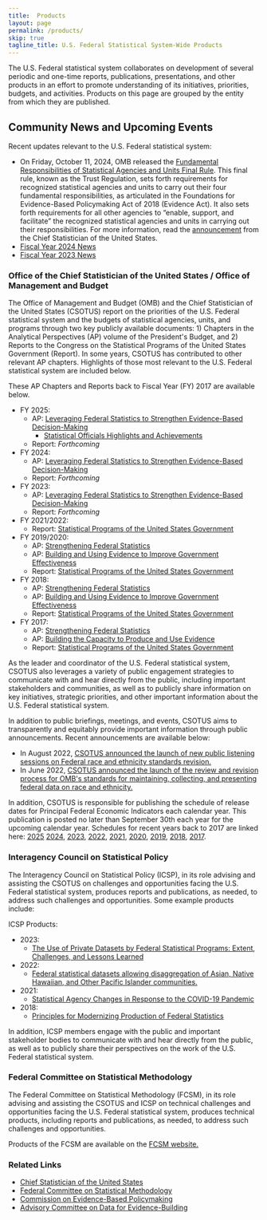 ```yaml
---
title:  Products
layout: page
permalink: /products/
skip: true
tagline_title: U.S. Federal Statistical System-Wide Products
---
```


<p>The U.S. Federal statistical system collaborates on development of several periodic and one-time reports, 
publications, presentations, and other products in an effort to promote understanding of its 
initiatives, priorities, budgets, and activities. Products on this page are grouped by the entity from which they are published.</p>

<h2 class="font-serif-lg" id="community-news">Community News and Upcoming Events</h2>

<p>Recent updates relevant to the U.S. Federal statistical system:</p>
<ul class="usa-list">
  <li>
    On Friday, October 11, 2024, OMB released the <a href="https://www.federalregister.gov/public-inspection/2024-23536/fundamental-responsibilities-of-recognized-statistical-agencies-and-units" target="_blank" rel="noopener" class="usa-link--external">Fundamental Responsibilities of Statistical Agencies and Units Final Rule</a>. This final rule, known as the Trust Regulation, sets forth requirements for recognized statistical agencies and units to carry out their four fundamental responsibilities, as articulated in the Foundations for Evidence-Based Policymaking Act of 2018 (Evidence Act). It also sets forth requirements for all other agencies to “enable, support, and facilitate” the recognized statistical agencies and units in carrying out their responsibilities. For more information, read the <a href="https://www.whitehouse.gov/omb/briefing-room/2024/10/10/omb-publishes-the-trust-regulation-to-strengthen-the-u-s-federal-statistical-systems-ability-to-produce-accurate-objective-and-trustworthy-information/" target="_blank" rel="noopener" class="usa-link--external">announcement</a> from the Chief Statistician of the United States.
  </li>
  <li>
    <a href="{{ site.baseurl }}/fiscal-year-2024-news/" class="usa-link--external" target="_blank" rel="noopener">Fiscal Year 2024 News</a>
  </li>
  <li>
    <a href="{{ site.baseurl }}/fiscal-year-2023-news/" class="usa-link--external" target="_blank" rel="noopener">Fiscal Year 2023 News</a>
  </li>
</ul>
<h3 class="font-serif-lg">Office of the Chief Statistician of the United States / Office of Management and Budget</h3>
<p>The Office of Management and Budget (OMB) and the Chief Statistician of the United States (CSOTUS) report on the priorities of the U.S. Federal statistical system and the budgets of statistical agencies, units, and programs through two key publicly available documents: 1) Chapters in the Analytical Perspectives (AP) volume of the President's Budget, and 2) Reports to the Congress on the Statistical Programs of the United States Government (Report). In some years, CSOTUS has contributed to other relevant AP chapters. Highlights of those most relevant to the U.S. Federal statistical system are included below.</p>
<p>These AP Chapters and Reports back to Fiscal Year (FY) 2017 are available below.</p>

<ul class="usa-list">
  <li>
    <span>FY 2025:</span>
    <ul>
      <li>AP: <a href="https://www.whitehouse.gov/wp-content/uploads/2024/03/ap_10_statistics_fy2025.pdf" target="_blank" rel="noopener" class="usa-link--external">Leveraging Federal Statistics to Strengthen Evidence-Based Decision-Making</a>
        <ul>
          <li><a href="https://www.whitehouse.gov/wp-content/uploads/2024/03/ap_10_supp_fy2025.pdf" target="_blank" rel="noopener" class="usa-link--external">Statistical Officials Highlights and Achievements</a></li>
        </ul>
      </li>
      <li>Report: <i>Forthcoming</i></li>
    </ul>
  </li>
  <li>
    <span>FY 2024:</span>
    <ul>
      <li> AP: <a href="https://www.whitehouse.gov/wp-content/uploads/2023/03/ap_9_statistics_fy2024.pdf" class="usa-link--external" target="_blank" rel="noopener" aria-label="FY 2024 AP: Leveraging Federal Statistics to Strengthen Evidence-Based Decision-Making">Leveraging Federal Statistics to Strengthen Evidence-Based Decision-Making</a></li>
      <li>Report: <i>Forthcoming</i></li>
    </ul>
  </li>
  <li>
    <span>FY 2023:</span>
    <ul>
      <li> AP: <a href="https://www.whitehouse.gov/wp-content/uploads/2022/03/ap_15_statistics_fy2023.pdf" class="usa-link--external" target="_blank" rel="noopener" aria-label="FY 2023 AP: Leveraging Federal Statistics to Strengthen Evidence-Based Decision-Making">Leveraging Federal Statistics to Strengthen Evidence-Based Decision-Making</a></li>
      <li> Report: <i>Forthcoming</i></li>
    </ul>
  </li>
  <li>
    <span>FY 2021/2022:</span>
    <ul>
      <li> Report: <a href="https://www.whitehouse.gov/wp-content/uploads/2024/02/statistical-programs-20212022.pdf" class="usa-link--external" target="_blank" rel="noopener" aria-label="Statistical Programs of the United States Government 2021/2022">Statistical Programs of the United States Government</a></li>
    </ul>
  </li>
  <li>
    <span>FY 2019/2020:</span>
    <ul>
      <li> AP: <a href="https://www.whitehouse.gov/wp-content/uploads/2018/02/ap_15_statistics-fy2019.pdf" class="usa-link--external" target="_blank" rel="noopener"  aria-label="Strengthening Federal Statistics 2019/2020">Strengthening Federal Statistics</a></li>
      <li> AP: <a href="https://www.whitehouse.gov/wp-content/uploads/2018/02/ap_6_evidence-fy2019.pdf" class="usa-link--external" target="_blank" rel="noopener" aria-label="Building and Using Evidence to Improve Government Effectiveness 2019/2020">Building and Using Evidence to Improve Government Effectiveness</a></li>
      <li> Report: <a href="https://www.whitehouse.gov/wp-content/uploads/2020/12/statistical-programs-20192020.pdf" class="usa-link--external" target="_blank" rel="noopener" aria-label="Statistical Programs of the United States Government 2019/2020">Statistical Programs of the United States Government</a></li>
    </ul>
  </li>
  <li>
    <span>FY 2018:</span>
    <ul>
      <li> AP: <a href="https://www.govinfo.gov/content/pkg/BUDGET-2018-PER/pdf/BUDGET-2018-PER-7-2.pdf" class="usa-link--external" target="_blank" rel="noopener" aria-label="Strengthening Federal Statistics 2018">Strengthening Federal Statistics</a></li>
      <li> AP: <a href="https://www.govinfo.gov/content/pkg/BUDGET-2018-PER/pdf/BUDGET-2018-PER-4-2.pdf" class="usa-link--external" target="_blank" rel="noopener"  aria-label="Building and Using Evidence to Improve Government Effectiveness 2018">Building and Using Evidence to Improve Government Effectiveness</a></li>
      <li> Report: <a href="https://www.whitehouse.gov/wp-content/uploads/2018/05/statistical-programs-2018.pdf" class="usa-link--external" target="_blank" rel="noopener"  aria-label="Statistical Programs of the United States Government 2018">Statistical Programs of the United States Government</a></li>
    </ul>
  </li>
  <li>
    <span>FY 2017:</span>
    <ul>
      <li> AP: <a href="https://obamawhitehouse.archives.gov/sites/default/files/omb/budget/fy2017/assets/ap_16_statistics.pdf" class="usa-link--external" target="_blank" rel="noopener" aria-label="Strengthening Federal Statistics 2017">Strengthening Federal Statistics</a></li>
      <li> AP: <a href="https://www.govinfo.gov/content/pkg/BUDGET-2017-PER/pdf/BUDGET-2017-PER-4-3.pdf" class="usa-link--external" target="_blank" rel="noopener" aria-label="Building the Capacity to Produce and Use Evidence 2017">Building the Capacity to Produce and Use Evidence</a></li>
      <li> Report: <a href="https://www.whitehouse.gov/wp-content/uploads/legacy_drupal_files/omb/assets/information_and_regulatory_affairs/statistical-programs-2017.pdf" class="usa-link--external" target="_blank" rel="noopener" aria-label="Statistical Programs of the United States Government 2017">Statistical Programs of the United States Government</a></li>
    </ul>
  </li>
</ul>

<p>As the leader and coordinator of the U.S. Federal statistical system, CSOTUS also leverages a variety of public engagement strategies to communicate with and hear directly from the public, including important stakeholders and communities, as well as to publicly share information on key initiatives, strategic priorities, and other important information about the U.S. Federal statistical system.</p>

<p>In addition to public briefings, meetings, and events, CSOTUS aims to transparently and equitably provide important information through public announcements. Recent announcements are available below:</p>

<ul class="usa-list">
  <li>In August 2022, <a href="https://www.whitehouse.gov/omb/briefing-room/2022/08/30/omb-launches-new-public-listening-sessions-on-federal-race-and-ethnicity-standards-revision/" class="usa-link--external" target="_blank" rel="noopener" >CSOTUS announced the launch of new public listening sessions on Federal race and ethnicity standards revision.</a></li>
  <li>In June 2022, <a href="https://www.whitehouse.gov/omb/briefing-room/2022/06/15/reviewing-and-revising-standards-for-maintaining-collecting-and-presenting-federal-data-on-race-and-ethnicity/" class="usa-link--external" target="_blank" rel="noopener" >CSOTUS announced the launch of the review and revision process for OMB's standards for maintaining, collecting, and presenting federal data on race and ethnicity.</a></li>
</ul>

<p>In addition, CSOTUS is responsible for publishing the schedule of release dates for Principal Federal Economic Indicators each calendar year. This publication is posted no later than September 30th each year for the upcoming calendar year. Schedules for recent years back to 2017 are linked here: 
<a href="https://www.whitehouse.gov/wp-content/uploads/2024/09/pfei_schedule_release_dates_cy2025_09202024.pdf" class="usa-link--external" target="_blank" rel="noopener">2025</a>
<a href="https://www.whitehouse.gov/wp-content/uploads/2023/09/pfei_schedule_release_dates_2024.pdf" class="usa-link--external" target="_blank" rel="noopener" >2024</a>, 
<a href="https://www.whitehouse.gov/wp-content/uploads/2022/09/pfei_schedule_release_dates_2023.pdf" class="usa-link--external" target="_blank" rel="noopener" >2023</a>, 
<a href="https://www.whitehouse.gov/wp-content/uploads/2021/09/pfei_schedule_release_dates_2022.pdf" class="usa-link--external" target="_blank" rel="noopener" >2022</a>,
<a href="https://www.whitehouse.gov/wp-content/uploads/2020/09/pfei_schedule_release_dates_2021.pdf" class="usa-link--external" target="_blank" rel="noopener" >2021</a>,
<a href="https://www.whitehouse.gov/wp-content/uploads/2019/09/pfei_schedule_release_dates_2020.pdf" class="usa-link--external" target="_blank" rel="noopener" >2020</a>,
<a href="https://www.whitehouse.gov/wp-content/uploads/2018/09/pfei_schedule_releasedates_2019.pdf" class="usa-link--external" target="_blank" rel="noopener" >2019</a>,
<a href="https://www.whitehouse.gov/wp-content/uploads/legacy_drupal_files/omb/reports/pei_schedule_release_dates_2018_all_v2.pdf" class="usa-link--external" target="_blank" rel="noopener" >2018</a>,
<a href="https://www.whitehouse.gov/wp-content/uploads/legacy_drupal_files/omb/inforeg/inforeg/statpolicy/final_pei_schedule_of_release_dates_2017.a.pdf" class="usa-link--external" target="_blank" rel="noopener" >2017</a>.</p>

<h3 class="font-serif-lg">Interagency Council on Statistical Policy</h3>
<p>The Interagency Council on Statistical Policy (ICSP), in its role advising and assisting the CSOTUS on challenges and opportunities facing the U.S. Federal statistical system, produces reports and publications, as needed, to address such challenges and opportunities. Some example products include:</p>

ICSP Products:
<ul class="usa-list">
  <li>
    <span>2023:</span>
    <ul>
      <li><a href="{{ site.baseurl }}/assets/docs/ICSP-The Use of Private Datasets by Federal Statistical Programs-1-6-2023.pdf">The Use of Private Datasets by Federal Statistical Programs: Extent, Challenges, and Lessons Learned</a></li>
    </ul>
  </li>
  <li>
    <span>2022:</span>
    <ul>
      <li><a href="https://nces.ed.gov/FCSM/index.asp" class="usa-link--external" target="_blank" rel="noopener" >Federal statistical datasets allowing disaggregation of Asian, Native Hawaiian, and Other Pacific Islander communities.</a></li>
    </ul>
  </li>
  <li>
    <span>2021:</span>
    <ul>
      <li><a href="{{ site.baseurl }}/assets/docs/ICSP-COVID-19-Report_011521.pdf">Statistical Agency Changes in Response to the COVID-19 Pandemic</a></li>
    </ul>
  </li>
  <li>
    <span>2018:</span>
    <ul>
      <li><a href="{{ site.baseurl }}/assets/docs/ICSP Principles 2018.pdf">Principles for Modernizing Production of Federal Statistics</a></li>
    </ul>
  </li>
</ul>

<p>In addition, ICSP members engage with the public and important stakeholder bodies to communicate with and hear directly from the public, as well as to publicly share their perspectives on the work of the U.S. Federal statistical system.</p>

<h3 class="font-serif-lg">Federal Committee on Statistical Methodology</h3>
<p>The Federal Committee on Statistical Methodology (FCSM), in its role advising and assisting the CSOTUS and ICSP on technical challenges and opportunities facing the U.S. Federal statistical system, produces technical products, including reports and publications, as needed, to address such challenges and opportunities.</p>

<p>Products of the FCSM are available on the <a href="https://www.fcsm.gov/" class="usa-link--external" target="_blank" rel="noopener" >FCSM website.</a></p>

<h3 class="font-serif-lg">Related Links</h3>
<ul class="usa-list" role="list">
  <li role="listitem"><a href="https://www.whitehouse.gov/omb/information-regulatory-affairs/statistical-programs-standards/" class="usa-link--external" target="_blank" rel="noopener" >Chief Statistician of the United States</a></li>
  <li role="listitem"><a href="https://www.fcsm.gov/" class="usa-link--external" target="_blank" rel="noopener" >Federal Committee on Statistical Methodology</a></li>
  <li role="listitem"><a href="https://cybercemetery.unt.edu/archive/cep/20171002195205/https:/www.cep.gov/en.html" class="usa-link--external" target="_blank" rel="noopener" >Commission on Evidence-Based Policymaking</a></li>
  <li role="listitem"><a href="https://www.bea.gov/evidence" class="usa-link--external" target="_blank" rel="noopener" >Advisory Committee on Data for Evidence-Building</a></li>
</ul>